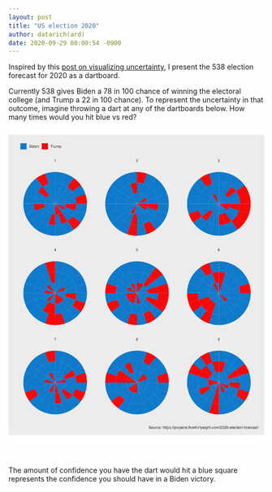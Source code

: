```yaml
---
layout: post
title: "US election 2020"
author: datarich(ard)
date: 2020-09-29 00:00:54 -0900
---
```



Inspired by this [post on visualizing
uncertainty](https://magazine.northwestern.edu/exclusives/understanding-uncertainty/),
I present the 538 election forecast for 2020 as a dartboard.

Currently 538 gives Biden a 78 in 100 chance of winning the electoral
college (and Trump a 22 in 100 chance). To represent the uncertainty in
that outcome, imagine throwing a dart at any of the dartboards below.
How many times would you hit blue vs red?

![dartboard](https://raw.githubusercontent.com/datarichard/datarichard.github.io/master/assets/dartboard-1.png)<!-- -->

<br>

The amount of confidence you have the dart would hit a blue square
represents the confidence you should have in a Biden victory.
